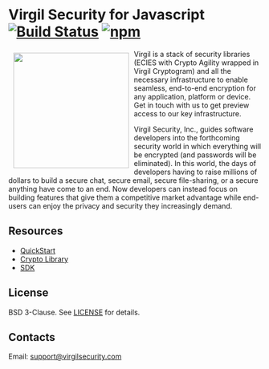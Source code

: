# Virgil Security for Javascript [![Build Status](https://travis-ci.org/VirgilSecurity/virgil-sdk-javascript.svg?branch=master)](https://travis-ci.org/VirgilSecurity/virgil-sdk-javascript) [![npm](https://img.shields.io/npm/v/virgil-sdk.svg)](https://www.npmjs.com/package/virgil-sdk)

<a href="https://virgilsecurity.com"><img width="230px" src="https://github.com/VirgilSecurity/virgil-net/blob/master/logo.png" align="left" hspace="10" vspace="6"></a>

Virgil is a stack of security libraries (ECIES with Crypto Agility wrapped in Virgil Cryptogram) and all the necessary infrastructure to enable seamless, end-to-end encryption for any application, platform or device. Get in touch with us to get preview access to our key infrastructure.

Virgil Security, Inc., guides software developers into the forthcoming security world in which everything will be encrypted (and passwords will be eliminated). In this world, the days of developers having to raise millions of dollars to build a secure chat, secure email, secure file-sharing, or a secure anything have come to an end. Now developers can instead focus on building features that give them a competitive market advantage while end-users can enjoy the privacy and security they increasingly demand.

## Resources

* [QuickStart](https://github.com/VirgilSecurity/virgil/blob/master/javascript/quickstart/readme.md)
* [Crypto Library](https://github.com/VirgilSecurity/virgil/blob/master/javascript/crypto-library/readme.md)
* [SDK](https://github.com/VirgilSecurity/virgil/blob/master/javascript/keys-sdk/readme.md)

## License
BSD 3-Clause. See [LICENSE](https://github.com/VirgilSecurity/virgil/blob/master/LICENSE) for details.

## Contacts
Email: <support@virgilsecurity.com>
